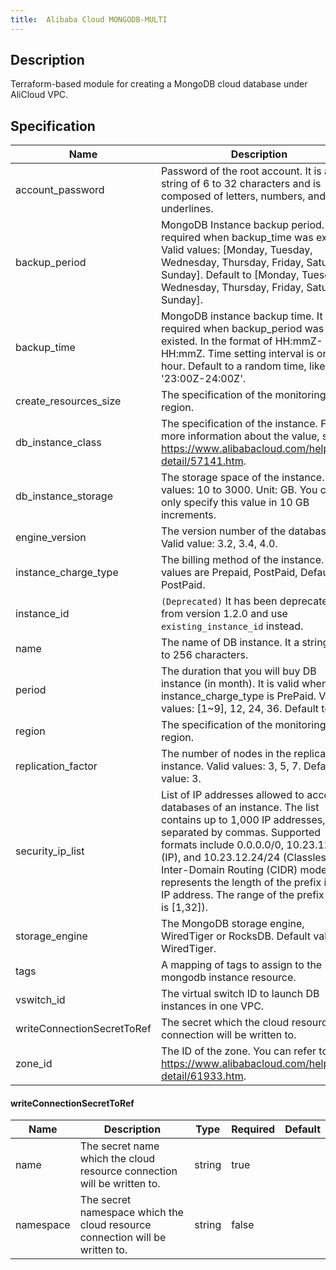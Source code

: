 ```yaml
---
title:  Alibaba Cloud MONGODB-MULTI
---
```


## Description

Terraform-based module for creating a MongoDB cloud database under AliCloud VPC.

## Specification


 Name | Description | Type | Required | Default 
 ------------ | ------------- | ------------- | ------------- | ------------- 
 account_password | Password of the root account. It is a string of 6 to 32 characters and is composed of letters, numbers, and underlines. | string | false |  
 backup_period | MongoDB Instance backup period. It is required when backup_time was existed. Valid values: [Monday, Tuesday, Wednesday, Thursday, Friday, Saturday, Sunday]. Default to [Monday, Tuesday, Wednesday, Thursday, Friday, Saturday, Sunday]. | list(string) | false |  
 backup_time | MongoDB instance backup time. It is required when backup_period was existed. In the format of HH:mmZ- HH:mmZ. Time setting interval is one hour. Default to a random time, like '23:00Z-24:00Z'. | string | false |  
 create_resources_size | The specification of the monitoring region. | string | false |  
 db_instance_class | The specification of the instance. For more information about the value, see https://www.alibabacloud.com/help/doc-detail/57141.htm. | string | false |  
 db_instance_storage | The storage space of the instance. Valid values: 10 to 3000. Unit: GB. You can only specify this value in 10 GB increments. | number | false |  
 engine_version | The version number of the database. Valid value: 3.2, 3.4, 4.0. | string | false |  
 instance_charge_type | The billing method of the instance. Valid values are Prepaid, PostPaid, Default to PostPaid. | string | false |  
 instance_id | `(Deprecated)` It has been deprecated from version 1.2.0 and use `existing_instance_id` instead. | string | false |  
 name | The name of DB instance. It a string of 2 to 256 characters. | string | false |  
 period | The duration that you will buy DB instance (in month). It is valid when instance_charge_type is PrePaid. Valid values: [1~9], 12, 24, 36. Default to 1. | number | false |  
 region | The specification of the monitoring region. | string | false |  
 replication_factor | The number of nodes in the replica set instance. Valid values: 3, 5, 7. Default value: 3. | number | false |  
 security_ip_list | List of IP addresses allowed to access all databases of an instance. The list contains up to 1,000 IP addresses, separated by commas. Supported formats include 0.0.0.0/0, 10.23.12.24 (IP), and 10.23.12.24/24 (Classless Inter-Domain Routing (CIDR) mode. /24 represents the length of the prefix in an IP address. The range of the prefix length is [1,32]). | list(string) | false |  
 storage_engine | The MongoDB storage engine, WiredTiger or RocksDB. Default value: WiredTiger. | string | false |  
 tags | A mapping of tags to assign to the mongodb instance resource. | map(string) | false |  
 vswitch_id | The virtual switch ID to launch DB instances in one VPC. | string | false |  
 writeConnectionSecretToRef | The secret which the cloud resource connection will be written to. | [writeConnectionSecretToRef](#writeConnectionSecretToRef) | false |  
 zone_id | The ID of the zone. You can refer to https://www.alibabacloud.com/help/doc-detail/61933.htm. | string | false |  


#### writeConnectionSecretToRef

 Name | Description | Type | Required | Default 
 ------------ | ------------- | ------------- | ------------- | ------------- 
 name | The secret name which the cloud resource connection will be written to. | string | true |  
 namespace | The secret namespace which the cloud resource connection will be written to. | string | false |  
